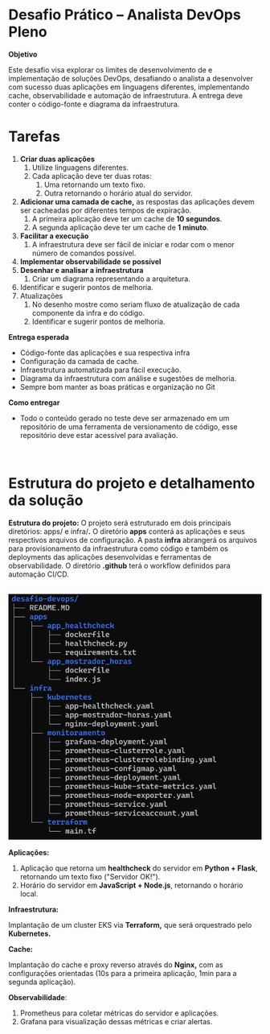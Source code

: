 # **Desafio Prático – Analista DevOps Pleno**

**Objetivo**

Este desafio visa explorar os limites de desenvolvimento de e implementação de soluções DevOps, desafiando o analista a desenvolver com sucesso duas aplicações em linguagens diferentes, implementando cache, observabilidade e automação de infraestrutura. A entrega deve conter o código-fonte e diagrama da infraestrutura.

# Tarefas

1.  **Criar duas aplicações**
    1.  Utilize linguagens diferentes.
    2.  Cada aplicação deve ter duas rotas:
        1.  Uma retornando um texto fixo.
        2.  Outra retornando o horário atual do servidor.
2.  **Adicionar uma camada de cache,** as respostas das aplicações devem ser cacheadas por diferentes tempos de expiração.
    1.  A primeira aplicação deve ter um cache de **10 segundos**.
    2.  A segunda aplicação deve ter um cache de **1 minuto**.
3.  **Facilitar a execução**
    1.  A infraestrutura deve ser fácil de iniciar e rodar com o menor número de comandos possível.
4.  **Implementar observabilidade se possível**
5.  **Desenhar e analisar a infraestrutura**
    1.  Criar um diagrama representando a arquitetura.
6.  Identificar e sugerir pontos de melhoria.
7.  Atualizações
    1.  No desenho mostre como seriam fluxo de atualização de cada componente da infra e do código.
    2.  Identificar e sugerir pontos de melhoria.

**Entrega esperada**

- Código-fonte das aplicações e sua respectiva infra
- Configuração da camada de cache.
- Infraestrutura automatizada para fácil execução.
- Diagrama da infraestrutura com análise e sugestões de melhoria.
- Sempre bom manter as boas práticas e organização no Git

**Como entregar**

- Todo o conteúdo gerado no teste deve ser armazenado em um repositório de uma ferramenta de versionamento de código, esse repositório deve estar acessível para avaliação.

&nbsp;

# Estrutura do projeto e detalhamento da solução

**Estrutura do projeto:** O projeto será estruturado em dois principais diretórios: apps/ e infra/**.** O diretório **apps** conterá as aplicações e seus respectivos arquivos de configuração. A pasta **infra** abrangerá os arquivos para provisionamento da infraestrutura como código e também os deployments das aplicações desenvolvidas e ferramentas de observabilidade. O diretório **.github** terá o workflow definidos para automação CI/CD.

&nbsp;       ![467de202c5bc4a831177f7e036dcc36d.png](_resources/467de202c5bc4a831177f7e036dcc36d.png)

**Aplicações:**

1.  Aplicação que retorna um **healthcheck** do servidor em **Python + Flask**, retornando um texto fixo ("Servidor OK!").
2.  Horário do servidor em **JavaScript + Node.js**, retornando o horário local.

**Infraestrutura:**

Implantação de um cluster EKS via **Terraform,** que será orquestrado pelo **Kubernetes.**

**Cache:**

Implantação do cache e proxy reverso através do **Nginx,** com as configurações orientadas (10s para a primeira aplicação, 1min para a segunda aplicação).

**Observabilidade**:

1.  Prometheus para coletar métricas do servidor e aplicações.
2.  Grafana para visualização dessas métricas e criar alertas.

&nbsp;
